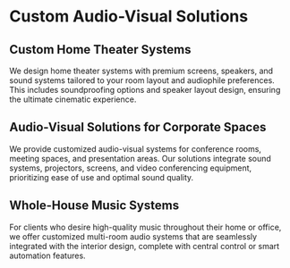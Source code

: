 # Custom Audio-Visual Solutions

## Custom Home Theater Systems

We design home theater systems with premium screens, speakers, and sound
systems tailored to your room layout and audiophile preferences. This
includes soundproofing options and speaker layout design, ensuring the
ultimate cinematic experience.

## Audio-Visual Solutions for Corporate Spaces

We provide customized audio-visual systems for conference rooms, meeting
spaces, and presentation areas. Our solutions integrate sound systems,
projectors, screens, and video conferencing equipment, prioritizing ease
of use and optimal sound quality.

## Whole-House Music Systems

For clients who desire high-quality music throughout their home or
office, we offer customized multi-room audio systems that are seamlessly
integrated with the interior design, complete with central control or
smart automation features.
